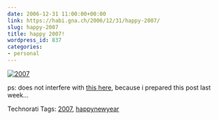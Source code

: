 ```yaml
---
date: 2006-12-31 11:00:00+00:00
link: https://habi.gna.ch/2006/12/31/happy-2007/
slug: happy-2007
title: happy 2007!
wordpress_id: 837
categories:
- personal
---
```


[![2007](https://habi.gna.ch/wp-content/uploads/2006/12/2007-tm.jpg)](https://habi.gna.ch/wp-content/uploads/2006/12/2007.jpg)

ps: does not interfere with [this here](http://habi.backpackit.com/pub/868074), because i prepared this post last week...



Technorati Tags: [2007](http://www.technorati.com/tag/2007), [happynewyear](http://www.technorati.com/tag/happynewyear)
